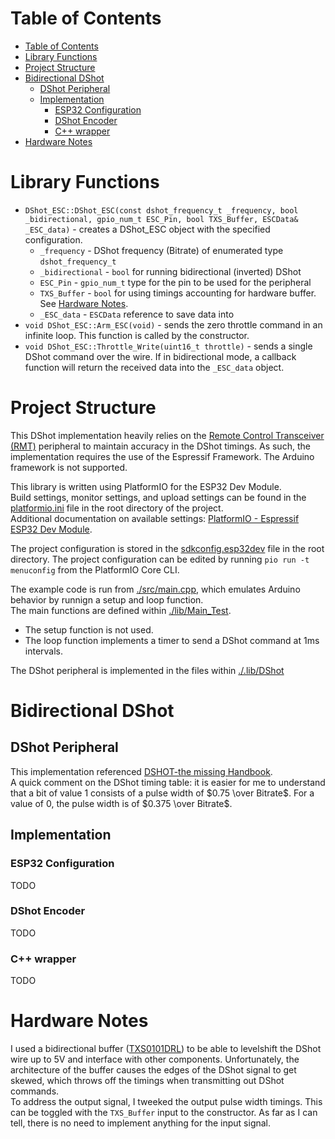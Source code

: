 # Table of Contents
- [Table of Contents](#table-of-contents)
- [Library Functions](#library-functions)
- [Project Structure](#project-structure)
- [Bidirectional DShot](#bidirectional-dshot)
  - [DShot Peripheral](#dshot-peripheral)
  - [Implementation](#implementation)
    - [ESP32 Configuration](#esp32-configuration)
    - [DShot Encoder](#dshot-encoder)
    - [C++ wrapper](#c-wrapper)
- [Hardware Notes](#hardware-notes)


# Library Functions
- `DShot_ESC::DShot_ESC(const dshot_frequency_t _frequency, bool _bidirectional, gpio_num_t ESC_Pin, bool TXS_Buffer, ESCData& _ESC_data)` - creates a DShot_ESC object with the specified configuration.
  - `_frequency` - DShot frequency (Bitrate) of enumerated type `dshot_frequency_t`
  - `_bidirectional` - `bool` for running bidirectional (inverted) DShot
  - `ESC_Pin` - `gpio_num_t` type for the pin to be used for the peripheral
  - `TXS_Buffer` - `bool` for using timings accounting for hardware buffer. See [Hardware Notes](#hardware-notes).
  - `_ESC_data` - `ESCData` reference to save data into
- `void DShot_ESC::Arm_ESC(void)` - sends the zero throttle command in an infinite loop. This function is called by the constructor.
- `void DShot_ESC::Throttle_Write(uint16_t throttle)` - sends a single DShot command over the wire. If in bidirectional mode, a callback function will return the received data into the `_ESC_data` object.

# Project Structure
This DShot implementation heavily relies on the [Remote Control Transceiver (RMT)](https://docs.espressif.com/projects/esp-idf/en/latest/esp32/api-reference/peripherals/rmt.html) peripheral to maintain accuracy in the DShot timings. As such, the implementation requires the use of the Espressif Framework. The Arduino framework is not supported.

This library is written using PlatformIO for the ESP32 Dev Module.\
Build settings, monitor settings, and upload settings can be found in the [platformio.ini](platformio.ini) file in the root directory of the project.\
Additional documentation on available settings: [PlatformIO - Espressif ESP32 Dev Module](https://docs.platformio.org/en/latest/boards/espressif32/esp32dev.html).

The project configuration is stored in the [sdkconfig.esp32dev](sdkconfig.esp32dev) file in the root directory. The project configuration can be edited by running `pio run -t menuconfig` from the PlatformIO Core CLI.

The example code is run from [./src/main.cpp](./src/main.cpp), which emulates Arduino behavior by runnign a setup and loop function.\
The main functions are defined within [./lib/Main_Test](./lib/Main_Test).
- The setup function is not used.
- The loop function implements a timer to send a DShot command at 1ms intervals.
  
The DShot peripheral is implemented in the files within [./.lib/DShot](./lib/DShot)

# Bidirectional DShot
## DShot Peripheral
This implementation referenced [DSHOT-the missing Handbook](https://brushlesswhoop.com/dshot-and-bidirectional-dshot/#bidirectional-dshot).\
A quick comment on the DShot timing table: it is easier for me to understand that a bit of value 1 consists of a pulse width of $0.75 \over Bitrate$. For a value of 0, the pulse width is of $0.375 \over Bitrate$.

## Implementation
### ESP32 Configuration
TODO
### DShot Encoder
TODO
### C++ wrapper
TODO

# Hardware Notes

I used a bidirectional buffer ([TXS0101DRL](https://www.ti.com/lit/ds/symlink/txs0101.pdf)) to be able to levelshift the DShot wire up to 5V and interface with other components. Unfortunately, the architecture of the buffer causes the edges of the DShot signal to get skewed, which throws off the timings when transmitting out DShot commands.\
To address the output signal, I tweeked the output pulse width timings. This can be toggled with the `TXS_Buffer` input to the constructor. As far as I can tell, there is no need to implement anything for the input signal.